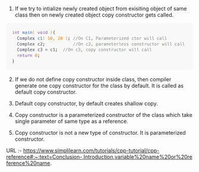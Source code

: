 

<!-- Copy constructor -->

1. If we try to intialize newly created object from exisiting object of same class then on newly created
object copy constructor gets called.


<!-- Example: -->

![alt text](image.png)



2. If we do not define copy constructor inside class, then compiler generate one copy constructor for
the class by default. It is called as default copy constructor.

3. Default copy constructor, by default creates shallow copy.

4. Copy constructor is a parameterized constructor of the class which take single parameter of same
type as a reference.

5. Copy constructor is not a new type of constructor. It is parameterized constructor.


 <!-- Reference Variable -->


URL :- https://www.simplilearn.com/tutorials/cpp-tutorial/cpp-reference#:~:text=Conclusion-,Introduction,variable%20name%20or%20reference%20name.


